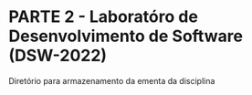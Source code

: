 # PARTE 2 - Laboratóro de Desenvolvimento de Software (DSW-2022)

Diretório para armazenamento da ementa da disciplina
